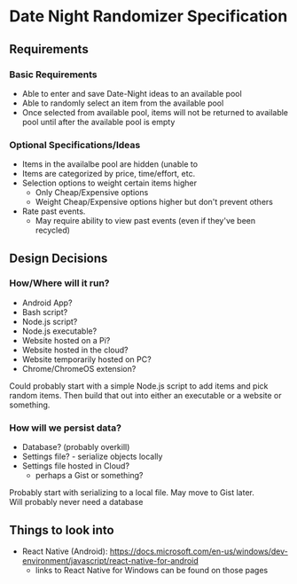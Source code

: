 # Date Night Randomizer Specification

## Requirements
### Basic Requirements
- Able to enter and save Date-Night ideas to an available pool
- Able to randomly select an item from the available pool
- Once selected from available pool, items will not be returned to available pool until after the available pool is empty

### Optional Specifications/Ideas
- Items in the availalbe pool are hidden (unable to 
- Items are categorized by price, time/effort, etc.
- Selection options to weight certain items higher
    - Only Cheap/Expensive options
    - Weight Cheap/Expensive options higher but don't prevent others
- Rate past events. 
    - May require ability to view past events (even if they've been recycled) 

## Design Decisions
### How/Where will it run?
- Android App?
- Bash script?
- Node.js script?
- Node.js executable?
- Website hosted on a Pi?
- Website hosted in the cloud?
- Website temporarily hosted on PC?
- Chrome/ChromeOS extension?

Could probably start with a simple Node.js script to add items and pick random items.
Then build that out into either an executable or a website or something.

### How will we persist data?
- Database?  (probably overkill)
- Settings file?  - serialize objects locally
- Settings file hosted in Cloud?
    - perhaps a Gist or something?


Probably start with serializing to a local file.
May move to Gist later.  
Will probably never need a database


## Things to look into
- React Native (Android): https://docs.microsoft.com/en-us/windows/dev-environment/javascript/react-native-for-android
    - links to React Native for Windows can be found on those pages


